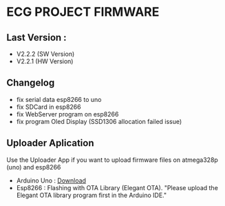 # ECG PROJECT FIRMWARE
## Last Version : 
- V2.2.2 (SW Version)
- V2.2.1 (HW Version)

## Changelog
- fix serial data esp8266 to uno
- fix SDCard in esp8266
- fix WebServer program on esp8266
- fix program Oled Display (SSD1306 allocation failed issue)

## Uploader Aplication
<p>Use the Uploader App if you want to upload firmware files on atmega328p (uno) and esp8266</p>

- Arduino Uno : <a href="https://drive.google.com/drive/folders/1Jd0Euq1-ti-_1vtQXpMNdb4uExqVydhc?usp=sharing" target="_blank">Download</a>
- Esp8266     : Flashing with OTA Library (Elegant OTA). "Please upload the Elegant OTA library program first in the Arduino IDE."